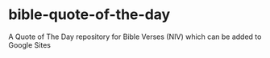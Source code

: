 # bible-quote-of-the-day
A Quote of The Day repository for Bible Verses (NIV) which can be added to Google Sites
